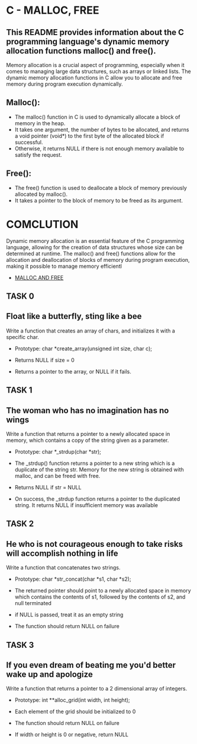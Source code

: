 #  C - MALLOC, FREE #

## This README provides information about the C programming language's dynamic memory allocation functions malloc() and free(). ##

Memory allocation is a crucial aspect of programming, especially when it comes to managing large data structures, such as arrays or linked lists. 
The dynamic memory allocation functions in C allow you to allocate and free memory during program execution dynamically.

##  Malloc(): ##

* The malloc() function in C is used to dynamically allocate a block of memory in the heap. 
* It takes one argument, the number of bytes to be allocated, and returns a void pointer (void*) to the first byte of the allocated block if successful. 
* Otherwise, it returns NULL if there is not enough memory available to satisfy the request.


## Free(): ##

* The free() function is used to deallocate a block of memory previously allocated by malloc(). 
* It takes a pointer to the block of memory to be freed as its argument.

# COMCLUTION #

Dynamic memory allocation is an essential feature of the C programming language, allowing for the creation of data structures whose size can be determined at runtime. 
The malloc() and free() functions allow for the allocation and deallocation of blocks of memory during program execution, making it possible to manage memory efficientl

* [MALLOC AND FREE](https://intranet.alxswe.com/rltoken/7q6RmWq86XkUhvmlhrg9bg)

## TASK 0 ##

## Float like a butterfly, sting like a bee ##

Write a function that creates an array of chars, and initializes it with a specific char.

* Prototype: char *create_array(unsigned int size, char c);

* Returns NULL if size = 0

* Returns a pointer to the array, or NULL if it fails.

## TASK 1 ##


## The woman who has no imagination has no wings ##

Write a function that returns a pointer to a newly allocated space in memory, which contains a copy of the string given as a parameter.

* Prototype: char *_strdup(char *str);

* The _strdup() function returns a pointer to a new string which is a duplicate of the string str. Memory for the new string is obtained with malloc, and can be freed with free.

* Returns NULL if str = NULL

* On success, the _strdup function returns a pointer to the duplicated string. It returns NULL if insufficient memory was available

## TASK 2 ## 

## He who is not courageous enough to take risks will accomplish nothing in life ##

Write a function that concatenates two strings.

* Prototype: char *str_concat(char *s1, char *s2);

* The returned pointer should point to a newly allocated space in memory which contains the contents of s1, followed by the contents of s2, and null terminated

* if NULL is passed, treat it as an empty string

* The function should return NULL on failure


## TASK 3 ##

## If you even dream of beating me you'd better wake up and apologize ##

Write a function that returns a pointer to a 2 dimensional array of integers.

* Prototype: int **alloc_grid(int width, int height);

* Each element of the grid should be initialized to 0

* The function should return NULL on failure

* If width or height is 0 or negative, return NULL
